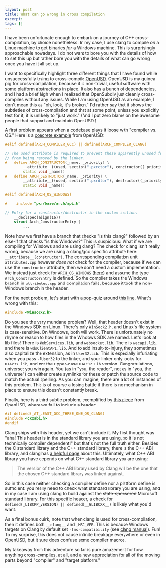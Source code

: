```yaml
---
layout: post
title: What can go wrong in cross compilation
excerpt:
tags: []
---
```


I have been unfortunate enough to embark on a journey of C++ cross-compilation, by choice nonetheless. In my case, I use clang to compile _on_ a Linux machine to get binaries _for_ a Windows machine. This is surprisingly approachable nowadays. I do not want to bore you with the details of how to set this up but rather bore you with the details of what can go wrong once you have it all set up.

I want to specifically highlight three different things that I have found while unsuccessfully trying to cross-compile [OpenUSD](https://github.com/PixarAnimationStudios/OpenUSD). OpenUSD is my guinea pig for cross-compilation, because it is non-trivial, useful software with some platform abstractions in place. It also has a bunch of dependencies, and I had a brief high when I realized that OpenSubdiv just cleanly cross-compiles without any issues. While I am using OpenUSD as an example, I don't mean this as "oh, look, it's broken." I'd rather say that it shows the subtleties of cross-compilation and that at some point, unless you explicitly test for it, it is unlikely to "just work." (And I put zero blame on the awesome people that support and maintain OpenUSD.)

A first problem appears when a codebase plays it loose with "compiler vs. OS." Here is a [concrete example](https://github.com/PixarAnimationStudios/OpenUSD/blob/60a8d58c3953a005e604c4f760caa018a90ae846/pxr/base/arch/attributes.h#L244) from OpenUSD:

```cpp
#elif defined(ARCH_COMPILER_GCC) || defined(ARCH_COMPILER_CLANG)

// The used attribute is required to prevent these apparently unused functions
// from being removed by the linker.
#   define ARCH_CONSTRUCTOR(_name, _priority) \
        __attribute__((used, section(".pxrctor"), constructor((_priority) + 100))) \
        static void _name()
#   define ARCH_DESTRUCTOR(_name, _priority) \
        __attribute__((used, section(".pxrdtor"), destructor((_priority) + 100))) \
        static void _name()

#elif defined(ARCH_OS_WINDOWS)
    
#    include "pxr/base/arch/api.h"
    
// Entry for a constructor/destructor in the custom section.
    __declspec(align(16))
    struct Arch_ConstructorEntry {
        ...
```

Note how we first have a branch that checks "is this clang?" followed by an else-if that checks "is this Windows?" This is suspicious: What if we are compiling for Windows and are using clang? The check for clang isn't really wrong, because we are using a clang/gcc specific attribute here: `__attribute__(constructor)`. The corresponding compilation unit `attributes.cpp` however *does not* check for the compiler, because if we can use the `constructor` attribute, then we don't need a custom implementation. We instead just check for `ARCH_OS_WINDOWS` ([here](https://github.com/PixarAnimationStudios/OpenUSD/blob/60a8d58c3953a005e604c4f760caa018a90ae846/pxr/base/arch/attributes.cpp#L257)) and assume the type `Arch_ConstructorEntry` is defined. So the compiler takes the Windows branch in `attributes.cpp` and compilation fails, because it took the non-Windows branch in the header.

For the next problem, let's start with a pop-quiz around [this line](https://github.com/PixarAnimationStudios/OpenUSD/blob/60a8d58c3953a005e604c4f760caa018a90ae846/pxr/base/arch/stackTrace.cpp#L21). What's wrong with this:
```cpp
#include <Winsock2.h>
```
Do you see the very mundane problem? Well, that header doesn't exist in the Windows SDK on Linux. There's only `WinSock2.h`, and Linux's file system is case-sensitive. On Windows, both will work. There is unfortunately no rhyme or reason to how files in the Windows SDK are named. Let's look at lib files! There is `WebServices.lib`, and `websocket.lib`. There is `wecapi.lib`, and there is `wdsClientAPI.lib`. And to add insult-to-injury, they sometimes also capitalize the extension, as in `User32.Lib`. This is especially infuriating when you pass `-lUser32` to the linker, and your linker only looks for `User32.lib`, and not the upper-case `User32.Lib` version. Congratulations, universe: you win again. You (as in "you, the reader", not as in "you, the universe") can either create symlinks for these or patch the source code to match the actual spelling. As you can imagine, there are a lot of instances of this problem. This is of course a losing battle if there is no mechanism in place to ensure this doesn't constantly break.


Finally, here is a third subtle problem, exemplified by [this piece](https://github.com/PixarAnimationStudios/OpenUSD/blob/60a8d58c3953a005e604c4f760caa018a90ae846/pxr/base/arch/demangle.cpp#L24) from OpenUSD, where we fail to include a header:
```cpp
#if defined(_AT_LEAST_GCC_THREE_ONE_OR_CLANG)
#include <cxxabi.h>
#endif
```

Clang ships with this header, yet we can't include it. My first thought was "aha! This header is in the standard library you are using, so it is not technically compiler dependent!" but that's not the full truth either. Besides the C standard library and the C++ standard library, there is the C++ ABI library, and clang has [a helpful page](https://clang.llvm.org/docs/Toolchain.html#c-abi-library) about this. Ultimately, what C++ ABI library you have depends on what C++ standard library you are using:

> The version of the C++ ABI library used by Clang will be the one that the chosen C++ standard library was linked against.

So in this case neither checking a compiler define nor a platform define is sufficient: you really need to check what standard library you are using, and in my case I am using clang to build against the ~~state-sponsored~~ Microsoft standard library. For this specific header, a check for `defined(_LIBCPP_VERSION) || defined(__GLIBCXX__)` is likely what you'd want.

As a final bonus quirk, note that when clang is used for cross-compilation, then it defines both `__clang__` and `_MSC_VER`. This is because Windows targets on Clang by default set `-fms-compatibility` (see [clang manual](https://clang.llvm.org/docs/UsersManual.html#microsoft-extensions)). Fun! To my surprise, this does not cause infinite breakage everywhere or even in OpenUSD, but it sure does confuse some compiler macros.

My takeaway from this adventure so far is pure amazement for how anything cross-compiles, at all, and a new appreciation for all of the moving parts beyond "compiler" and "target platform."